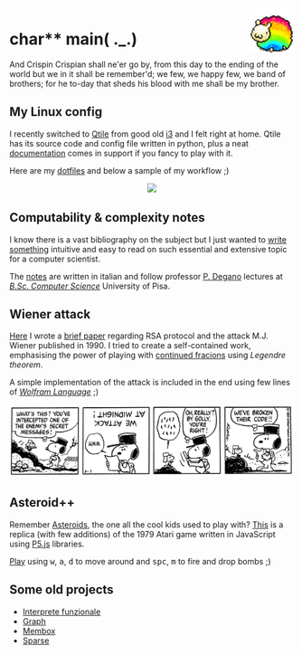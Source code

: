 <img align="right" width="80" src="jumping_sheep.gif">

# char** main( ._.)

And Crispin Crispian shall ne'er go by,
from this day to the ending of the world
but we in it shall be remember'd;
we few, we happy few, we band of brothers;
for he to-day that sheds his blood with me
shall be my brother.




## My Linux config

I recently switched to [Qtile](http://www.qtile.org/) from good old [i3](https://i3wm.org/) and I felt right at home. Qtile has its source code and config file written in python, plus a neat [documentation](http://docs.qtile.org/en/latest) comes in support if you fancy to play with it.

Here are my [dotfiles](https://github.com/MatteoGiorgi/dotfiles) and below a sample of my workflow ;)

<p align="center">
  <img src="qtile_demo.gif"/>
</p>




## Computability & complexity notes

I know there is a vast bibliography on the subject but I just wanted to [write something](https://github.com/MatteoGiorgi/computability_and_complexity) intuitive and easy to read on such essential and extensive topic for a computer scientist.

The [notes](https://nbviewer.jupyter.org/github/MatteoGiorgi/computability_and_complexity/blob/master/pp_tot.pdf) are written in italian and follow professor [P. Degano](http://pages.di.unipi.it/degano/) lectures at [*B.Sc. Computer Science*](https://didattica.di.unipi.it/en/undergraduate-programme-in-computer-science/) University of Pisa.




## Wiener attack

[Here](https://github.com/MatteoGiorgi/wiener_attack) I wrote a [brief paper](https://nbviewer.jupyter.org/github/MatteoGiorgi/Wiener-Attack/blob/master/wiener_attack.pdf) regarding RSA protocol and the attack M.J. Wiener published in 1990. I tried to create a self-contained work, emphasising the power of playing with [continued fracions](https://en.wikipedia.org/wiki/Continued_fraction) using *Legendre theorem*.

A simple implementation of the attack is included in the end using few lines of [*Wolfram Language*](https://www.wolfram.com/language/) ;)

<p align="center">
  <img width="600" src="woodstock_and_snoopy.gif"/>
</p>




## Asteroid++

Remember [Asteroids](https://en.wikipedia.org/wiki/Asteroids_%28video_game%29), the one all the cool kids used to play with? [This](https://github.com/MatteoGiorgi/asteroids_plus_plus) is a replica (with few additions) of the 1979 Atari game written in JavaScript using [P5.js](https://p5js.org/) libraries.

[Play](https://matteogiorgi.github.io/asteroids_plus_plus/) using <kbd>w</kbd>, <kbd>a</kbd>, <kbd>d</kbd> to move around and <kbd>spc</kbd>, <kbd>m</kbd> to fire and drop bombs ;)





## Some old projects

* [Interprete funzionale](https://github.com/MatteoGiorgi/interprete_funzionale)
* [Graph](https://github.com/MatteoGiorgi/graph)
* [Membox](https://github.com/MatteoGiorgi/membox)
* [Sparse](https://github.com/MatteoGiorgi/sparse)
